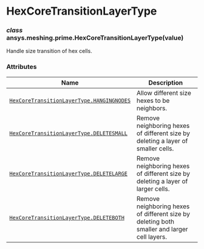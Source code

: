 # HexCoreTransitionLayerType

<a id="ansys.meshing.prime.HexCoreTransitionLayerType"></a>

### *class* ansys.meshing.prime.HexCoreTransitionLayerType(value)

Handle size transition of hex cells.

<!-- !! processed by numpydoc !! -->

### Attributes

| Name | Description |
|---------------------------------------------------------------------------------------------------------------------------------------------------------------------------|---------------------------------------------------------------------------------------------|
| [`HexCoreTransitionLayerType.HANGINGNODES`](ansys.meshing.prime.HexCoreTransitionLayerType.HANGINGNODES.md#ansys.meshing.prime.HexCoreTransitionLayerType.HANGINGNODES)   | Allow different size hexes to be neighbors.                                                 |
| [`HexCoreTransitionLayerType.DELETESMALL`](ansys.meshing.prime.HexCoreTransitionLayerType.DELETESMALL.md#ansys.meshing.prime.HexCoreTransitionLayerType.DELETESMALL)      | Remove neighboring hexes of different size by deleting a layer of smaller cells.            |
| [`HexCoreTransitionLayerType.DELETELARGE`](ansys.meshing.prime.HexCoreTransitionLayerType.DELETELARGE.md#ansys.meshing.prime.HexCoreTransitionLayerType.DELETELARGE)      | Remove neighboring hexes of different size by deleting a layer of larger cells.             |
| [`HexCoreTransitionLayerType.DELETEBOTH`](ansys.meshing.prime.HexCoreTransitionLayerType.DELETEBOTH.md#ansys.meshing.prime.HexCoreTransitionLayerType.DELETEBOTH)         | Remove neighboring hexes of different size by deleting both smaller and larger cell layers. |
<!-- vale on -->